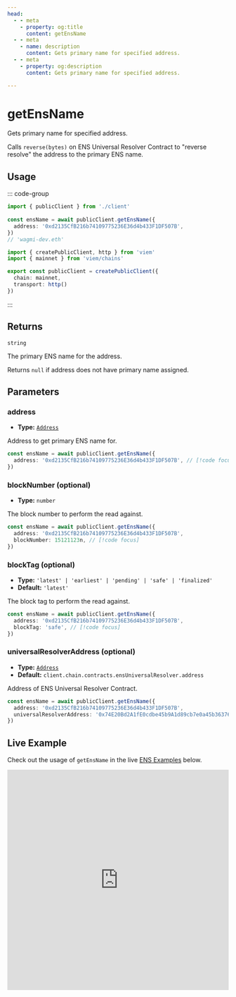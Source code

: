 ```yaml
---
head:
  - - meta
    - property: og:title
      content: getEnsName
  - - meta
    - name: description
      content: Gets primary name for specified address.
  - - meta
    - property: og:description
      content: Gets primary name for specified address.

---
```


# getEnsName

Gets primary name for specified address.

Calls `reverse(bytes)` on ENS Universal Resolver Contract to "reverse resolve" the address to the primary ENS name.

## Usage

::: code-group

```ts [example.ts]
import { publicClient } from './client'
 
const ensName = await publicClient.getEnsName({
  address: '0xd2135CfB216b74109775236E36d4b433F1DF507B',
})
// 'wagmi-dev.eth'
```

```ts [client.ts]
import { createPublicClient, http } from 'viem'
import { mainnet } from 'viem/chains'

export const publicClient = createPublicClient({
  chain: mainnet,
  transport: http()
})
```

:::

## Returns

`string`

The primary ENS name for the address.

Returns `null` if address does not have primary name assigned.

## Parameters

### address

- **Type:** [`Address`](/docs/glossary/types#address)

Address to get primary ENS name for.

```ts
const ensName = await publicClient.getEnsName({
  address: '0xd2135CfB216b74109775236E36d4b433F1DF507B', // [!code focus]
})
```

### blockNumber (optional)

- **Type:** `number`

The block number to perform the read against.

```ts
const ensName = await publicClient.getEnsName({
  address: '0xd2135CfB216b74109775236E36d4b433F1DF507B',
  blockNumber: 15121123n, // [!code focus]
})
```

### blockTag (optional)

- **Type:** `'latest' | 'earliest' | 'pending' | 'safe' | 'finalized'`
- **Default:** `'latest'`

The block tag to perform the read against.

```ts
const ensName = await publicClient.getEnsName({
  address: '0xd2135CfB216b74109775236E36d4b433F1DF507B',
  blockTag: 'safe', // [!code focus]
})
```

### universalResolverAddress (optional)

- **Type:** [`Address`](/docs/glossary/types#address)
- **Default:** `client.chain.contracts.ensUniversalResolver.address`

Address of ENS Universal Resolver Contract.

```ts
const ensName = await publicClient.getEnsName({
  address: '0xd2135CfB216b74109775236E36d4b433F1DF507B',
  universalResolverAddress: '0x74E20Bd2A1fE0cdbe45b9A1d89cb7e0a45b36376', // [!code focus]
})
```

## Live Example

Check out the usage of `getEnsName` in the live [ENS Examples](https://stackblitz.com/github/wagmi-dev/viem/tree/main/examples/ens) below.

<iframe frameborder="0" width="100%" height="500px" src="https://stackblitz.com/github/wagmi-dev/viem/tree/main/examples/ens?embed=1&file=index.ts&hideNavigation=1&hideDevTools=true&terminalHeight=0"></iframe>